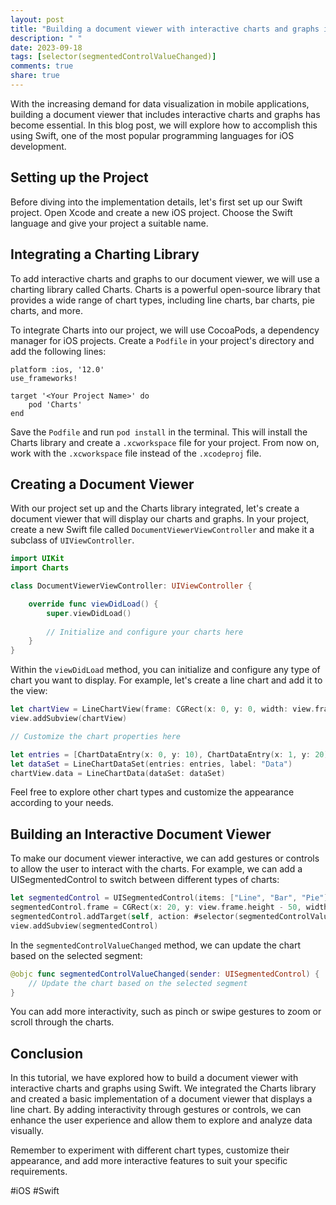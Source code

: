 ```yaml
---
layout: post
title: "Building a document viewer with interactive charts and graphs in Swift"
description: " "
date: 2023-09-18
tags: [selector(segmentedControlValueChanged)]
comments: true
share: true
---
```


With the increasing demand for data visualization in mobile applications, building a document viewer that includes interactive charts and graphs has become essential. In this blog post, we will explore how to accomplish this using Swift, one of the most popular programming languages for iOS development.

## Setting up the Project
Before diving into the implementation details, let's first set up our Swift project. Open Xcode and create a new iOS project. Choose the Swift language and give your project a suitable name.

## Integrating a Charting Library
To add interactive charts and graphs to our document viewer, we will use a charting library called Charts. Charts is a powerful open-source library that provides a wide range of chart types, including line charts, bar charts, pie charts, and more.

To integrate Charts into our project, we will use CocoaPods, a dependency manager for iOS projects. Create a `Podfile` in your project's directory and add the following lines:

```
platform :ios, '12.0'
use_frameworks!

target '<Your Project Name>' do
    pod 'Charts'
end
```

Save the `Podfile` and run `pod install` in the terminal. This will install the Charts library and create a `.xcworkspace` file for your project. From now on, work with the `.xcworkspace` file instead of the `.xcodeproj` file.

## Creating a Document Viewer
With our project set up and the Charts library integrated, let's create a document viewer that will display our charts and graphs. In your project, create a new Swift file called `DocumentViewerViewController` and make it a subclass of `UIViewController`.

```swift
import UIKit
import Charts

class DocumentViewerViewController: UIViewController {

    override func viewDidLoad() {
        super.viewDidLoad()
        
        // Initialize and configure your charts here
    }
}
```

Within the `viewDidLoad` method, you can initialize and configure any type of chart you want to display. For example, let's create a line chart and add it to the view:

```swift
let chartView = LineChartView(frame: CGRect(x: 0, y: 0, width: view.frame.width, height: view.frame.height))
view.addSubview(chartView)

// Customize the chart properties here

let entries = [ChartDataEntry(x: 0, y: 10), ChartDataEntry(x: 1, y: 20), ChartDataEntry(x: 2, y: 15)]
let dataSet = LineChartDataSet(entries: entries, label: "Data")
chartView.data = LineChartData(dataSet: dataSet)
```

Feel free to explore other chart types and customize the appearance according to your needs.

## Building an Interactive Document Viewer
To make our document viewer interactive, we can add gestures or controls to allow the user to interact with the charts. For example, we can add a UISegmentedControl to switch between different types of charts:

```swift
let segmentedControl = UISegmentedControl(items: ["Line", "Bar", "Pie"])
segmentedControl.frame = CGRect(x: 20, y: view.frame.height - 50, width: view.frame.width - 40, height: 30)
segmentedControl.addTarget(self, action: #selector(segmentedControlValueChanged), for: .valueChanged)
view.addSubview(segmentedControl)
```

In the `segmentedControlValueChanged` method, we can update the chart based on the selected segment:

```swift
@objc func segmentedControlValueChanged(sender: UISegmentedControl) {
    // Update the chart based on the selected segment
}
```

You can add more interactivity, such as pinch or swipe gestures to zoom or scroll through the charts.

## Conclusion
In this tutorial, we have explored how to build a document viewer with interactive charts and graphs using Swift. We integrated the Charts library and created a basic implementation of a document viewer that displays a line chart. By adding interactivity through gestures or controls, we can enhance the user experience and allow them to explore and analyze data visually.

Remember to experiment with different chart types, customize their appearance, and add more interactive features to suit your specific requirements.

#iOS #Swift